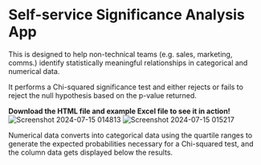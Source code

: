 # Self-service Significance Analysis App
This is designed to help non-technical teams (e.g. sales, marketing, comms.) identify statistically meaningful relationships in categorical and numerical data.

It performs a Chi-squared significance test and either rejects or fails to reject the null hypothesis based on the p-value returned.

<b>Download the HTML file and example Excel file to see it in action!</b>
![Screenshot 2024-07-15 014813](https://github.com/user-attachments/assets/b234614a-fe81-4296-9a79-4b6f4cf03872)
![Screenshot 2024-07-15 015217](https://github.com/user-attachments/assets/a00c7919-8446-45ab-93e1-d7c1b64aed46)

 Numerical data converts into categorical data using the quartile ranges to generate the expected probabilities necessary for a Chi-squared test, and the column data gets displayed below the results.
